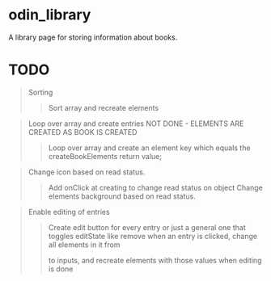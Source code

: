 # odin_library
A library page for storing information about books.


# TODO

> Sorting
>> Sort array and recreate elements

> Loop over array and create entries NOT DONE - ELEMENTS ARE CREATED AS BOOK IS CREATED
>> Loop over array and create an element key which equals the createBookElements return value;

> Change icon based on read status.
>> Add onClick at creating to change read status on object
>> Change elements background based on read status.

> Enable editing of entries
>> Create edit button for every entry or just a general one that toggles editState like remove
>> when an entry is clicked, change all elements in it from <p> to inputs, and recreate elements with those values when editing is done